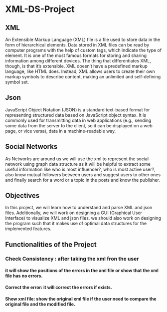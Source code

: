 # XML-DS-Project
## XML 
An Extensible Markup Language (XML) file is a file used to store data in the form of hierarchical elements. Data stored in XML files can be read by computer programs with the help of custom tags, which indicate the type of element. It is one of the most famous formats for storing and sharing information among different devices. The thing that differentiates XML, though, is that it’s extensible. XML doesn’t have a predefined markup language, like HTML does. Instead, XML allows users to create their own markup symbols to describe content, making an unlimited and self-defining symbol set.
## Json 
JavaScript Object Notation (JSON) is a standard text-based format for representing structured data based on JavaScript object syntax. It is commonly used for transmitting data in web applications (e.g., sending some data from the server to the client, so it can be displayed on a web page, or vice versa), data in a machine-readable way. 
## Social Networks
As Networks are around us we will use the xml to represent the social network using graph data structure as it will be helpful to extract some useful information like who is most influencer?, who is most active user?, also know mutual followers between users and suggest users to other ones and finally search for a word or a topic in the posts and know the publisher.
## Objectives
In this project, we will learn how to understand and parse XML and json files. Additionally, we
will work on designing a GUI (Graphical User Interface) to visualize XML and json files. we
should also work on designing the program such that it makes use of optimal data structures for the implemented features.

## Functionalities of the Project
 ### Check Consistency : after taking the xml fron the user 
 #### it will show the positions of the errors in the xml file or show that the xml file has no errors.
 #### Correct the error: it will correct the errors if exists.
 #### Show xml file: show the original xml file if the user need to compare the original file and the modified file.

 
 ###
 
 ###
 
 
 ###
 
 ###
 
 ###
 
 ###
 
 ###
 
 ###
